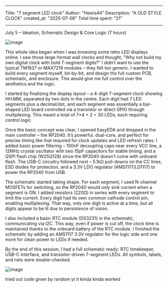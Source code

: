 
---
Title: "7 segment LED clock"
Author: "Hewis44"
Description: "A OLD STYLE CLOCK"
created_at: "2025-07-06"
Total time spent: "21"

---

July 5 – Ideation, Schematic Design & Core Logic (7 hours)


![image](https://github.com/user-attachments/assets/d0392ddf-1f4b-45b5-a192-beb6ae33214f)

This whole idea began when I was browsing some retro LED displays online. I saw those large-format wall clocks and thought, "Why not build my own digital clock with bold 7-segment digits?" I didn’t want to use the typical TM1637 or MAX7219 modules – they felt too generic. I wanted to build every segment myself, bit-by-bit, and design the full custom PCB, schematic, and enclosure. This would give me full control over the aesthetics and the logic.


I started by finalizing the display layout – a 4-digit 7-segment clock showing HH:MM, separated by two dots in the centre. Each digit had 7 LED segments plus a decimal/dot, and each segment was essentially a bar-shaped LED board controlled via a transistor or direct GPIO through multiplexing. This meant a total of 7×4 + 2 = 30 LEDs, each requiring control logic.

Once the basic concept was clear, I opened EasyEDA and dropped in the main controller – the RP2040. It’s powerful, dual-core, and perfect for precise timing like that required for clock updates and LED refresh rates. I added basic power filtering – 100nF decoupling caps near every VCC line, a 12MHz crystal oscillator with two 15pF capacitors for stable timing, and a QSPI flash chip (W25Q128) since the RP2040 doesn’t come with onboard flash. The USB-C circuitry followed next – 5.1kΩ pull-downs on the CC lines, ESD diodes for protection, and a 3.3V LDO regulator (AMS1117/LD1117) to power the RP2040 from USB.

The schematic started taking shape. For each segment, I used N-channel MOSFETs for switching, so the RP2040 would only sink current when a segment is ON. I added resistors (220Ω) in series with every segment to limit the current. Every digit had its own common cathode control pin, enabling multiplexing. That way, only one digit is active at a time, but all digits appear to be lit due to persistence of vision.

I also included a basic RTC module (DS3231) in the schematic, communicating via I2C. This way, even if power is cut off, the clock time is maintained thanks to the onboard battery of the RTC module. I finished the schematic by adding an AMS1117 3.3V regulator for the logic side and one more for clean power to LEDs if needed.

By the end of this session, I had a full schematic ready: RTC timekeeper, USB-C interface, and transistor-driven 7-segment LEDs. All symbols, labels, and nets were double-checked.


![image](https://github.com/user-attachments/assets/810e009f-bbb7-470b-977f-47cef854662b)

tried out code given by random yt it kinda kinda worked

